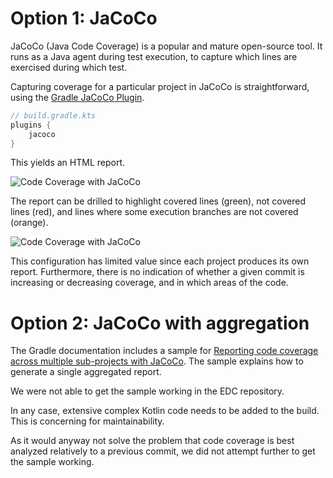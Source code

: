 # Option 1: JaCoCo

JaCoCo (Java Code Coverage) is a popular and mature open-source tool. It runs as a Java agent during test execution, to capture which lines are exercised during which test.

Capturing coverage for a particular project in JaCoCo is straightforward, using the [Gradle JaCoCo Plugin](https://docs.gradle.org/current/userguide/jacoco_plugin.html).

```kotlin
// build.gradle.kts
plugins {
    jacoco
}
```

This yields an HTML report.

![Code Coverage with JaCoCo](../.attachments/code-coverage-jacoco-summary.png)

The report can be drilled to highlight covered lines (green), not covered lines (red), and lines where some execution branches are not covered (orange).

![Code Coverage with JaCoCo](../.attachments/code-coverage-jacoco-code.png)

This configuration has limited value since each project produces its own report. Furthermore, there is no indication of whether a given commit is increasing or decreasing coverage, and in which areas of the code.

# Option 2: JaCoCo with aggregation

The Gradle documentation includes a sample for [Reporting code coverage across multiple sub-projects with JaCoCo](https://docs.gradle.org/current/samples/sample_jvm_multi_project_with_code_coverage.html). The sample explains how to generate a single aggregated report.

We were not able to get the sample working in the EDC repository.

In any case, extensive complex Kotlin code needs to be added to the build. This is concerning for maintainability.

As it would anyway not solve the problem that code coverage is best analyzed relatively to a previous commit, we did not attempt further to get the sample working.
